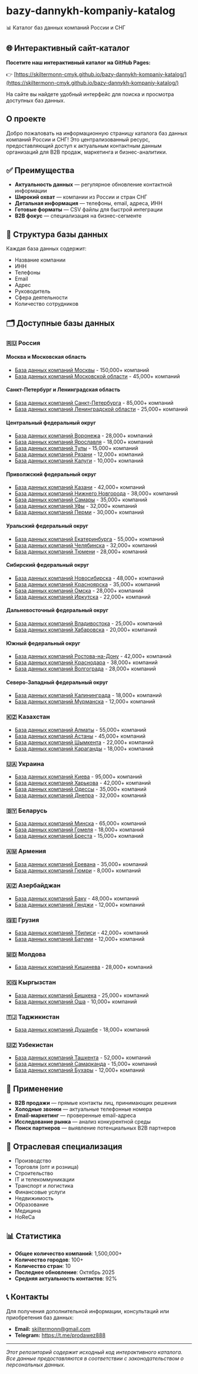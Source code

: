 # bazy-dannykh-kompaniy-katalog

📊 Каталог баз данных компаний России и СНГ

## 🌐 Интерактивный сайт-каталог

**Посетите наш интерактивный каталог на GitHub Pages:**

👉 [https://skiltermonn-cmyk.github.io/bazy-dannykh-kompaniy-katalog/](https://skiltermonn-cmyk.github.io/bazy-dannykh-kompaniy-katalog/)

На сайте вы найдете удобный интерфейс для поиска и просмотра доступных баз данных.

## О проекте

Добро пожаловать на информационную страницу каталога баз данных компаний России и СНГ! Это централизованный ресурс, предоставляющий доступ к актуальным контактным данным организаций для B2B продаж, маркетинга и бизнес-аналитики.

## ✅ Преимущества

- **Актуальность данных** — регулярное обновление контактной информации
- **Широкий охват** — компании из России и стран СНГ
- **Детальная информация** — телефоны, email, адреса, ИНН
- **Готовые форматы** — CSV файлы для быстрой интеграции
- **B2B фокус** — специализация на бизнес-сегменте

## 📂 Структура базы данных

Каждая база данных содержит:

- Название компании
- ИНН
- Телефоны
- Email
- Адрес
- Руководитель
- Сфера деятельности
- Количество сотрудников

## 🗂️ Доступные базы данных

### 🇷🇺 Россия

#### Москва и Московская область

- [База данных компаний Москвы](databases/russia/moscow/moscow-companies.csv) - 150,000+ компаний
- [База данных компаний Московской области](databases/russia/moscow-region/moscow-region-companies.csv) - 45,000+ компаний

#### Санкт-Петербург и Ленинградская область

- [База данных компаний Санкт-Петербурга](databases/russia/saint-petersburg/spb-companies.csv) - 85,000+ компаний
- [База данных компаний Ленинградской области](databases/russia/leningrad-region/leningrad-companies.csv) - 25,000+ компаний

#### Центральный федеральный округ

- [База данных компаний Воронежа](databases/russia/central/voronezh-companies.csv) - 28,000+ компаний
- [База данных компаний Ярославля](databases/russia/central/yaroslavl-companies.csv) - 18,000+ компаний
- [База данных компаний Тулы](databases/russia/central/tula-companies.csv) - 15,000+ компаний
- [База данных компаний Рязани](databases/russia/central/ryazan-companies.csv) - 12,000+ компаний
- [База данных компаний Калуги](databases/russia/central/kaluga-companies.csv) - 10,000+ компаний

#### Приволжский федеральный округ

- [База данных компаний Казани](databases/russia/volga/kazan-companies.csv) - 42,000+ компаний
- [База данных компаний Нижнего Новгорода](databases/russia/volga/nizhny-novgorod-companies.csv) - 38,000+ компаний
- [База данных компаний Самары](databases/russia/volga/samara-companies.csv) - 35,000+ компаний
- [База данных компаний Уфы](databases/russia/volga/ufa-companies.csv) - 32,000+ компаний
- [База данных компаний Перми](databases/russia/volga/perm-companies.csv) - 30,000+ компаний

#### Уральский федеральный округ

- [База данных компаний Екатеринбурга](databases/russia/urals/ekaterinburg-companies.csv) - 55,000+ компаний
- [База данных компаний Челябинска](databases/russia/urals/chelyabinsk-companies.csv) - 32,000+ компаний
- [База данных компаний Тюмени](databases/russia/urals/tyumen-companies.csv) - 28,000+ компаний

#### Сибирский федеральный округ

- [База данных компаний Новосибирска](databases/russia/siberia/novosibirsk-companies.csv) - 48,000+ компаний
- [База данных компаний Красноярска](databases/russia/siberia/krasnoyarsk-companies.csv) - 35,000+ компаний
- [База данных компаний Омска](databases/russia/siberia/omsk-companies.csv) - 28,000+ компаний
- [База данных компаний Иркутска](databases/russia/siberia/irkutsk-companies.csv) - 22,000+ компаний

#### Дальневосточный федеральный округ

- [База данных компаний Владивостока](databases/russia/far-east/vladivostok-companies.csv) - 25,000+ компаний
- [База данных компаний Хабаровска](databases/russia/far-east/khabarovsk-companies.csv) - 20,000+ компаний

#### Южный федеральный округ

- [База данных компаний Ростова-на-Дону](databases/russia/south/rostov-companies.csv) - 42,000+ компаний
- [База данных компаний Краснодара](databases/russia/south/krasnodar-companies.csv) - 38,000+ компаний
- [База данных компаний Волгограда](databases/russia/south/volgograd-companies.csv) - 28,000+ компаний

#### Северо-Западный федеральный округ

- [База данных компаний Калининграда](databases/russia/northwest/kaliningrad-companies.csv) - 18,000+ компаний
- [База данных компаний Мурманска](databases/russia/northwest/murmansk-companies.csv) - 12,000+ компаний

### 🇰🇿 Казахстан

- [База данных компаний Алматы](databases/kazakhstan/almaty-companies.csv) - 55,000+ компаний
- [База данных компаний Астаны](databases/kazakhstan/astana-companies.csv) - 45,000+ компаний
- [База данных компаний Шымкента](databases/kazakhstan/shymkent-companies.csv) - 22,000+ компаний
- [База данных компаний Караганды](databases/kazakhstan/karaganda-companies.csv) - 18,000+ компаний

### 🇺🇦 Украина

- [База данных компаний Киева](databases/ukraine/kiev-companies.csv) - 95,000+ компаний
- [База данных компаний Харькова](databases/ukraine/kharkiv-companies.csv) - 42,000+ компаний
- [База данных компаний Одессы](databases/ukraine/odessa-companies.csv) - 35,000+ компаний
- [База данных компаний Днепра](databases/ukraine/dnipro-companies.csv) - 32,000+ компаний

### 🇧🇾 Беларусь

- [База данных компаний Минска](databases/belarus/minsk-companies.csv) - 65,000+ компаний
- [База данных компаний Гомеля](databases/belarus/gomel-companies.csv) - 18,000+ компаний
- [База данных компаний Бреста](databases/belarus/brest-companies.csv) - 15,000+ компаний

### 🇦🇲 Армения

- [База данных компаний Еревана](databases/armenia/yerevan-companies.csv) - 35,000+ компаний
- [База данных компаний Гюмри](databases/armenia/gyumri-companies.csv) - 8,000+ компаний

### 🇦🇿 Азербайджан

- [База данных компаний Баку](databases/azerbaijan/baku-companies.csv) - 48,000+ компаний
- [База данных компаний Гянджи](databases/azerbaijan/ganja-companies.csv) - 12,000+ компаний

### 🇬🇪 Грузия

- [База данных компаний Тбилиси](databases/georgia/tbilisi-companies.csv) - 42,000+ компаний
- [База данных компаний Батуми](databases/georgia/batumi-companies.csv) - 12,000+ компаний

### 🇲🇩 Молдова

- [База данных компаний Кишинева](databases/moldova/chisinau-companies.csv) - 28,000+ компаний

### 🇰🇬 Кыргызстан

- [База данных компаний Бишкека](databases/kyrgyzstan/bishkek-companies.csv) - 25,000+ компаний
- [База данных компаний Оша](databases/kyrgyzstan/osh-companies.csv) - 10,000+ компаний

### 🇹🇯 Таджикистан

- [База данных компаний Душанбе](databases/tajikistan/dushanbe-companies.csv) - 18,000+ компаний

### 🇺🇿 Узбекистан

- [База данных компаний Ташкента](databases/uzbekistan/tashkent-companies.csv) - 52,000+ компаний
- [База данных компаний Самарканда](databases/uzbekistan/samarkand-companies.csv) - 15,000+ компаний
- [База данных компаний Бухары](databases/uzbekistan/bukhara-companies.csv) - 12,000+ компаний

## 🎯 Применение

- **B2B продажи** — прямые контакты лиц, принимающих решения
- **Холодные звонки** — актуальные телефонные номера
- **Email-маркетинг** — проверенные email-адреса
- **Исследование рынка** — анализ конкурентной среды
- **Поиск партнеров** — выявление потенциальных B2B партнеров

## 💼 Отраслевая специализация

- Производство
- Торговля (опт и розница)
- Строительство
- IT и телекоммуникации
- Транспорт и логистика
- Финансовые услуги
- Недвижимость
- Образование
- Медицина
- HoReCa

## 📊 Статистика

- **Общее количество компаний**: 1,500,000+
- **Количество городов**: 100+
- **Количество стран**: 10
- **Последнее обновление**: Октябрь 2025
- **Средняя актуальность контактов**: 92%

## 📞 Контакты

Для получения дополнительной информации, консультаций или приобретения баз данных:

- **Email:** skiltermonn@gmail.com
- **Telegram:** https://t.me/prodawez888

---

*Этот репозиторий содержит исходный код интерактивного каталога. Все данные предоставляются в соответствии с законодательством о персональных данных.*

